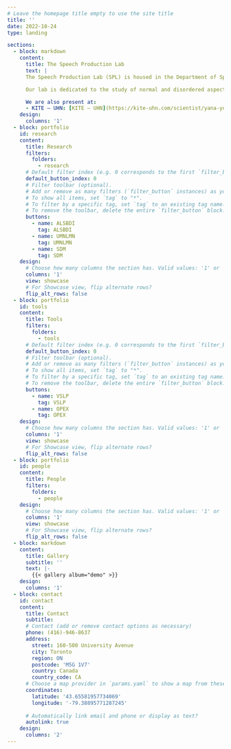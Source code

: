 ```yaml
---
# Leave the homepage title empty to use the site title
title: ''
date: 2022-10-24
type: landing

sections:
  - block: markdown
    content:
      title: The Speech Production Lab
      text: |
      The Speech Production Lab (SPL) is housed in the Department of Speech-Language Pathology at Temerty Faculty of Medicine, University of Toronto and is directed by Prof. Yana Yunusova. 

      Our lab is dedicated to the study of normal and disordered aspects of speech motor control and to innovation in the assessment and rehabilitation of individuals with neurologic and neurodegenerative disorders affecting speech and orofacial motor control.

      We are also present at:
      - KITE – UHN: [KITE – UHN](https://kite-uhn.com/scientist/yana-yunusova)
    design:
      columns: '1'
  - block: portfolio
    id: research
    content:
      title: Research
      filters:
        folders:
          - research
      # Default filter index (e.g. 0 corresponds to the first `filter_button` instance below).
      default_button_index: 0
      # Filter toolbar (optional).
      # Add or remove as many filters (`filter_button` instances) as you like.
      # To show all items, set `tag` to "*".
      # To filter by a specific tag, set `tag` to an existing tag name.
      # To remove the toolbar, delete the entire `filter_button` block.
      buttons:
        - name: ALSBDI
          tag: ALSBDI
        - name: UMNLMN
          tag: UMNLMN
        - name: SDM
          tag: SDM
    design:
      # Choose how many columns the section has. Valid values: '1' or '2'.
      columns: '1'
      view: showcase
      # For Showcase view, flip alternate rows?
      flip_alt_rows: false
  - block: portfolio
    id: tools
    content:
      title: Tools
      filters:
        folders:
          - tools
      # Default filter index (e.g. 0 corresponds to the first `filter_button` instance below).
      default_button_index: 0
      # Filter toolbar (optional).
      # Add or remove as many filters (`filter_button` instances) as you like.
      # To show all items, set `tag` to "*".
      # To filter by a specific tag, set `tag` to an existing tag name.
      # To remove the toolbar, delete the entire `filter_button` block.
      buttons:
        - name: VSLP
          tag: VSLP
        - name: OPEX
          tag: OPEX
    design:
      # Choose how many columns the section has. Valid values: '1' or '2'.
      columns: '1'
      view: showcase
      # For Showcase view, flip alternate rows?
      flip_alt_rows: false
  - block: portfolio
    id: people
    content:
      title: People
      filters:
        folders:
          - people
    design:
      # Choose how many columns the section has. Valid values: '1' or '2'.
      columns: '1'
      view: showcase
      # For Showcase view, flip alternate rows?
      flip_alt_rows: false
  - block: markdown
    content:
      title: Gallery
      subtitle: ''
      text: |-
        {{< gallery album="demo" >}}
    design:
      columns: '1'
  - block: contact
    id: contact
    content:
      title: Contact
      subtitle:       
      # Contact (add or remove contact options as necessary)
      phone: (416)-946-8637
      address:
        street: 160-500 University Avenue
        city: Toronto
        region: ON
        postcode: 'M5G 1V7'
        country: Canada
        country_code: CA
      # Choose a map provider in `params.yaml` to show a map from these coordinates
      coordinates:
        latitude: '43.65581957734069'
        longitude: '-79.38895771287245' 
        
      # Automatically link email and phone or display as text?
      autolink: true
    design:
      columns: '2'
---
```

